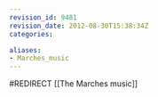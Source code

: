 ```yaml
---
revision_id: 9481
revision_date: 2012-08-30T15:38:34Z
categories:

aliases:
- Marches_music
---
```


#REDIRECT [[The Marches music]]
